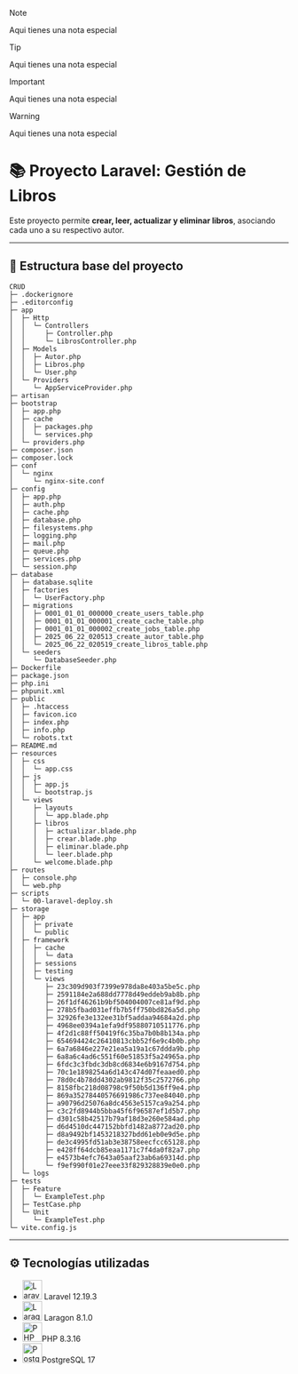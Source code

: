 > [!NOTE]
> Aqui tienes una nota especial

> [!TIP]
> Aqui tienes una nota especial

> [!IMPORTANT]
> Aqui tienes una nota especial

> [!WARNING]
> Aqui tienes una nota especial 

# 📚 Proyecto Laravel: Gestión de Libros

Este proyecto permite **crear, leer, actualizar y eliminar libros**, asociando cada uno a su respectivo autor.

---

## 📂 Estructura base del proyecto

```
CRUD
├─ .dockerignore
├─ .editorconfig
├─ app
│  ├─ Http
│  │  └─ Controllers
│  │     ├─ Controller.php
│  │     └─ LibrosController.php
│  ├─ Models
│  │  ├─ Autor.php
│  │  ├─ Libros.php
│  │  └─ User.php
│  └─ Providers
│     └─ AppServiceProvider.php
├─ artisan
├─ bootstrap
│  ├─ app.php
│  ├─ cache
│  │  ├─ packages.php
│  │  └─ services.php
│  └─ providers.php
├─ composer.json
├─ composer.lock
├─ conf
│  └─ nginx
│     └─ nginx-site.conf
├─ config
│  ├─ app.php
│  ├─ auth.php
│  ├─ cache.php
│  ├─ database.php
│  ├─ filesystems.php
│  ├─ logging.php
│  ├─ mail.php
│  ├─ queue.php
│  ├─ services.php
│  └─ session.php
├─ database
│  ├─ database.sqlite
│  ├─ factories
│  │  └─ UserFactory.php
│  ├─ migrations
│  │  ├─ 0001_01_01_000000_create_users_table.php
│  │  ├─ 0001_01_01_000001_create_cache_table.php
│  │  ├─ 0001_01_01_000002_create_jobs_table.php
│  │  ├─ 2025_06_22_020513_create_autor_table.php
│  │  └─ 2025_06_22_020519_create_libros_table.php
│  └─ seeders
│     └─ DatabaseSeeder.php
├─ Dockerfile
├─ package.json
├─ php.ini
├─ phpunit.xml
├─ public
│  ├─ .htaccess
│  ├─ favicon.ico
│  ├─ index.php
│  ├─ info.php
│  └─ robots.txt
├─ README.md
├─ resources
│  ├─ css
│  │  └─ app.css
│  ├─ js
│  │  ├─ app.js
│  │  └─ bootstrap.js
│  └─ views
│     ├─ layouts
│     │  └─ app.blade.php
│     ├─ libros
│     │  ├─ actualizar.blade.php
│     │  ├─ crear.blade.php
│     │  ├─ eliminar.blade.php
│     │  └─ leer.blade.php
│     └─ welcome.blade.php
├─ routes
│  ├─ console.php
│  └─ web.php
├─ scripts
│  └─ 00-laravel-deploy.sh
├─ storage
│  ├─ app
│  │  ├─ private
│  │  └─ public
│  ├─ framework
│  │  ├─ cache
│  │  │  └─ data
│  │  ├─ sessions
│  │  ├─ testing
│  │  └─ views
│  │     ├─ 23c309d903f7399e978da8e403a5be5c.php
│  │     ├─ 2591184e2a688dd7778d49eddeb9ab8b.php
│  │     ├─ 26f1df46261b9bf504004007ce81af9d.php
│  │     ├─ 278b5fbad031effb7b5ff750bd826a5d.php
│  │     ├─ 32926fe3e132ee31bf5addaa94684a2d.php
│  │     ├─ 4968ee0394a1efa9df95880710511776.php
│  │     ├─ 4f2d1c88ff50419f6c35ba7b0b8b134a.php
│  │     ├─ 654694424c26410813cbb52f6e9c4b0b.php
│  │     ├─ 6a7a6846e227e21ea5a19a1c67ddda9b.php
│  │     ├─ 6a8a6c4ad6c551f60e51853f5a24965a.php
│  │     ├─ 6fdc3c3fbdc3db8cd6834e6b9167d754.php
│  │     ├─ 70c1e1898254a6d143c474d07feaaed0.php
│  │     ├─ 78d0c4b78dd4302ab9812f35c2572766.php
│  │     ├─ 8158fbc218d08798c9f50b5d136ff9e4.php
│  │     ├─ 869a35278440576691986c737ee84040.php
│  │     ├─ a90796d25076a8dc4563e5157ca9a254.php
│  │     ├─ c3c2fd8944b5bba45f6f96587ef1d5b7.php
│  │     ├─ d301c58b42517b79af18d3e260e584ad.php
│  │     ├─ d6d4510dc447152bbfd1482a8772ad20.php
│  │     ├─ d8a9492bf1453218327bdd61eb0e9d5e.php
│  │     ├─ de3c4995fd51ab3e38758eecfcc65128.php
│  │     ├─ e428ff64dcb85eaa1171c7f4da0f82a7.php
│  │     ├─ e4573b4efc7643a05aaf23ab6a69314d.php
│  │     └─ f9ef990f01e27eee33f829328839e0e0.php
│  └─ logs
├─ tests
│  ├─ Feature
│  │  └─ ExampleTest.php
│  ├─ TestCase.php
│  └─ Unit
│     └─ ExampleTest.php
└─ vite.config.js
```

---

## ⚙️ Tecnologías utilizadas

- <img src="https://laravel.com/img/logomark.min.svg" alt="Laravel" height="35" width="35"/> Laravel 12.19.3
- <img src="https://cdn.worldvectorlogo.com/logos/laragon.svg" alt="Laragon" height="35" width="35"/> Laragon 8.1.0
- <img src="https://www.php.net/images/logos/new-php-logo.svg" alt="PHP" height="35" width="35"/>PHP 8.3.16
- <img src="https://www.vectorlogo.zone/logos/postgresql/postgresql-icon.svg" alt="Postgresql" height="35" width="35"/>PostgreSQL 17
